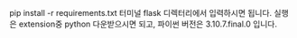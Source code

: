 pip install -r requirements.txt
터미널 flask 디렉터리에서 입력하시면 됩니다.
실행은 extension중 python 다운받으시면 되고, 파이썬 버전은 3.10.7.final.0 입니다.
